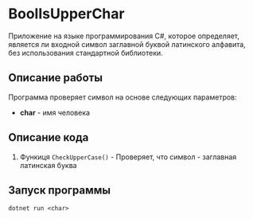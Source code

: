 # BoolIsUpperChar

Приложение на языке программирования C#, которое определяет, является ли входной символ заглавной буквой латинского алфавита, без использования стандартной библиотеки.

## Описание работы

Программа проверяет символ на основе следующих параметров:
- **char** - имя человека

## Описание кода
1. Функиця `CheckUpperCase()` - Проверяет, что символ - заглавная латинская буква

## Запуск программы
```shell
dotnet run <char>
```